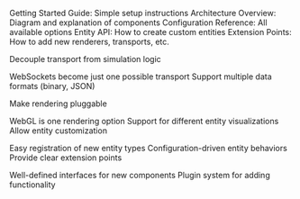 Getting Started Guide: Simple setup instructions
Architecture Overview: Diagram and explanation of components
Configuration Reference: All available options
Entity API: How to create custom entities
Extension Points: How to add new renderers, transports, etc.


Decouple transport from simulation logic

WebSockets become just one possible transport
Support multiple data formats (binary, JSON)

Make rendering pluggable

WebGL is one rendering option
Support for different entity visualizations
Allow entity customization

Easy registration of new entity types
Configuration-driven entity behaviors
Provide clear extension points

Well-defined interfaces for new components
Plugin system for adding functionality